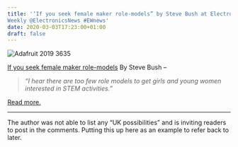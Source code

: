 ```yaml
---
title: '‘If you seek female maker role-models” by Steve Bush at Electronics
Weekly @ElectronicsNews #EWnews'
date: 2020-03-03T17:23:00+01:00
draft: false
---
```


![Adafruit 2019 3635](https://cdn-blog.adafruit.com/uploads/2020/03/adafruit_2019_3635.jpg)

[If you seek female maker role-models](https://www.electronicsweekly.com/blogs/engineer-in-wonderland/seeing-female-maker-role-models-2020-03/) By Steve Bush –

> _“I hear there are too few role models to get girls and young women interested in STEM activities.”_

[Read more.](https://www.electronicsweekly.com/blogs/engineer-in-wonderland/seeing-female-maker-role-models-2020-03/)

* * *

The author was not able to list any “UK possibilities” and is inviting readers to post in the comments. Putting this up here as an example to refer back to later.